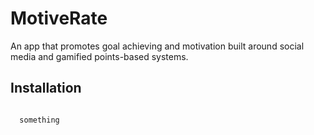 # MotiveRate
An app that promotes goal achieving and motivation built around social media and gamified points-based systems.

<h2>Installation</h2>

<code>
  something
  </code>
